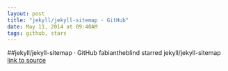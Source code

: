 ```yaml
---
layout: post
title: "jekyll/jekyll-sitemap · GitHub"
date: May 11, 2014 at 09:40AM
tags: github, stars
---
```

##jekyll/jekyll-sitemap · GitHub
fabiantheblind starred jekyll/jekyll-sitemap
[link to source](http://ift.tt/1kS0W0B) 
